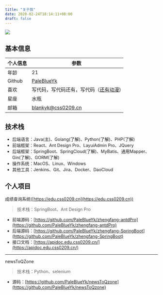 ```yaml
---
title: "关于我"
date: 2020-02-24T18:14:11+08:00
draft: false
---
```


![](https://img.css0209.cn/head2.png)

## 基本信息

个人信息 | 参数
--- | ---
年龄 | 21
Github | [PaleBlueYk](https://github.com/PaleBlueYk)
喜欢 | 写代码，写代码还有，写代码（[还有动漫](https://space.bilibili.com/10061915?from=search&seid=1984883512787757443#/))
星座 | 水瓶
邮箱 | blankyk@css0209.cn

## 技术栈

- 后端语言：Java(主)、Golang(了解)、Python(了解)、PHP(了解)
- 前端框架：React、Ant Design Pro、LayuiAdmin Pro、JQuery
- 后端框架：SpringBoot、SpringCloud(了解)、MyBatis、通用Mapper、Gin(了解)、GORM(了解)
- 操作系统：MacOS、Linux、Windows
- 其他工具：Jenkins、Git、Jira、Docker、DaoCloud

## 个人项目

成绩查询系统([https://edu.css0209.cn](https://edu.css0209.cn))

> 技术栈：SpringBoot、Ant Design Pro

- 前端源码：[https://github.com/PaleBlueYk/zhengfang-antdPro](https://github.com/PaleBlueYk/zhengfang-antdPro)
- 后端源码：[https://github.com/PaleBlueYk/zhengfang-SpringBoot](https://github.com/PaleBlueYk/zhengfang-SpringBoot)
- 接口文档：[https://apidoc.edu.css0209.cn/](https://apidoc.edu.css0209.cn/)

---

newsToQZone

> 技术栈：Python、selenium

- 源码：[https://github.com/PaleBlueYk/newsToQzone](https://github.com/PaleBlueYk/newsToQzone)